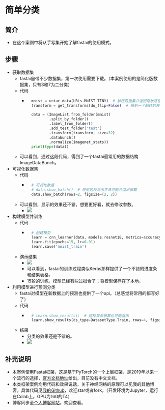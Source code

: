 # 简单分类
## 简介
- 在这个案例中将从手写集开始了解fastai的使用模式。
## 步骤
- 获取数据集
	- fastai自带不少数据集，第一次使用需要下载。（本案例使用的是简化版数据集，只有3和7为二分类）
	- 代码
		- ```python
			mnist = untar_data(URLs.MNIST_TINY)  # 解压数据集并返回存放路径
			transform = get_transforms(do_flip=False)  # 得到一个翻转的转化器
			
			data = (ImageList.from_folder(mnist)
					.split_by_folder()          
					.label_from_folder()
					.add_test_folder('test')
					.transform(transform, size=32)
					.databunch()
					.normalize(imagenet_stats)) 
			print(type(data))
			```
	- 可以看到，通过这段代码，得到了一个fastai最常用的数据结构ImageDataBunch。
- 可视化数据集
	- 代码
		- ```python
			# 可视化数据
			# data.show_batch()  # 使用这种显示方法可能会溢出屏幕
			data.show_batch(rows=2, figsize=(2, 2))
			```
	- 可以看到，显示的效果还不错，想要更好看，就去修改参数。
		- ![](https://img-blog.csdnimg.cn/20190506205714738.png)
- 构建模型并训练
	- 代码
		- ```python
			# 创建模型
			learn = cnn_learner(data, models.resnet18, metrics=accuracy)  # 创建模型，使用预训练模型
			learn.fit(epochs=15, lr=0.01)
			learn.save('mnist_train')
			```
	- 演示结果
		- ![](https://img-blog.csdnimg.cn/20190506205856853.png)
		- 可以看到，fastai的训练过程类似Keras那样提供了一个不错的进度条和结果表格。
		- 15轮的训练，模型已经有些过拟合了；将模型保存在了本地。
- 利用模型进行预测分类
	- fastai对模型在新数据上的预测也提供了一个api。（总感觉将常用的都写好了）
	- 代码
		- ```python
			# learn.show_results()  # 这样显示屏幕也可能溢出
			learn.show_results(ds_type=DatasetType.Train, rows=4, figsize=(8,10))  # 这里指定数据分布类型为Train这样就不会显示有序数据而是打乱显示
			```
	- 结果
		- 分类的效果还是不错的。
		- ![](https://img-blog.csdnimg.cn/20190506210723886.png)
## 补充说明
- 本案例使用Fastai框架，这是基于PyTorch的一个上层框架，是2019年以来一个流行的选择，[官方文档地址](https://docs.fast.ai/)给出，目前没有中文文档。
- 本类框架案例均用代码和效果说话，关于神经网络的原理可以见我的其他博客。具体代码见[我的Github](https://github.com/luanshiyinyang/Tutorial/tree/Fastai/ClassificationDemo)，欢迎star或者fork。（开发环境为Jupyter，运行在Colab上，GPU为16G的T4）
- 博客同步至[个人博客网站](https://luanshiyinyang.github.io)，欢迎查看。